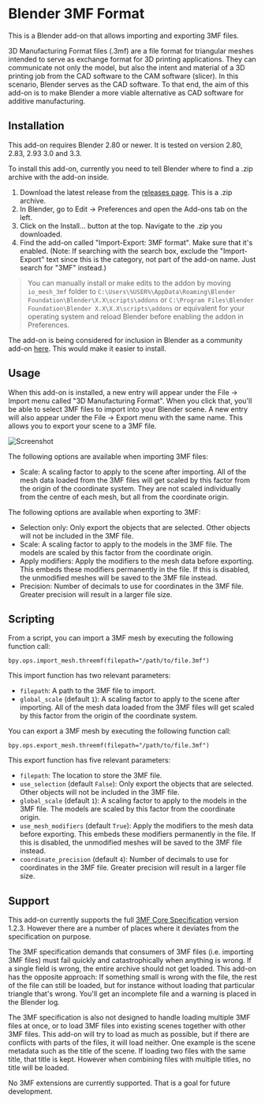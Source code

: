 Blender 3MF Format
====
This is a Blender add-on that allows importing and exporting 3MF files.

3D Manufacturing Format files (.3mf) are a file format for triangular meshes intended to serve as exchange format for 3D printing applications. They can communicate not only the model, but also the intent and material of a 3D printing job from the CAD software to the CAM software (slicer). In this scenario, Blender serves as the CAD software. To that end, the aim of this add-on is to make Blender a more viable alternative as CAD software for additive manufacturing.

Installation
----
This add-on requires Blender 2.80 or newer. It is tested on version 2.80, 2.83, 2.93 3.0 and 3.3.

To install this add-on, currently you need to tell Blender where to find a .zip archive with the add-on inside.
1. Download the latest release from the [releases page](https://github.com/Ghostkeeper/Blender3mfFormat/releases/latest). This is a .zip archive.
2. In Blender, go to Edit -> Preferences and open the Add-ons tab on the left.
3. Click on the Install... button at the top. Navigate to the .zip you downloaded.
4. Find the add-on called "Import-Export: 3MF format". Make sure that it's enabled. (Note: If searching with the search box, exclude the "Import-Export" text since this is the category, not part of the add-on name. Just search for "3MF" instead.)

> You can manually install or make edits to the addon by moving `io_mesh_3mf` folder to `C:\Users\%USER%\AppData\Roaming\Blender Foundation\Blender\X.X\scripts\addons` or `C:\Program Files\Blender Foundation\Blender X.X\X.X\scripts\addons` or equivalent for your operating system and reload Blender before enabling the addon in Preferences.

The add-on is being considered for inclusion in Blender as a community add-on [here](https://developer.blender.org/T84154). This would make it easier to install.

Usage
----
When this add-on is installed, a new entry will appear under the File -> Import menu called "3D Manufacturing Format". When you click that, you'll be able to select 3MF files to import into your Blender scene. A new entry will also appear under the File -> Export menu with the same name. This allows you to export your scene to a 3MF file.

![Screenshot](screenshot.png)

The following options are available when importing 3MF files:
* Scale: A scaling factor to apply to the scene after importing. All of the mesh data loaded from the 3MF files will get scaled by this factor from the origin of the coordinate system. They are not scaled individually from the centre of each mesh, but all from the coordinate origin.

The following options are available when exporting to 3MF:
* Selection only: Only export the objects that are selected. Other objects will not be included in the 3MF file.
* Scale: A scaling factor to apply to the models in the 3MF file. The models are scaled by this factor from the coordinate origin.
* Apply modifiers: Apply the modifiers to the mesh data before exporting. This embeds these modifiers permanently in the file. If this is disabled, the unmodified meshes will be saved to the 3MF file instead.
* Precision: Number of decimals to use for coordinates in the 3MF file. Greater precision will result in a larger file size.

Scripting
----
From a script, you can import a 3MF mesh by executing the following function call:

```
bpy.ops.import_mesh.threemf(filepath="/path/to/file.3mf")
```

This import function has two relevant parameters:
* `filepath`: A path to the 3MF file to import.
* `global_scale` (default `1`): A scaling factor to apply to the scene after importing. All of the mesh data loaded from the 3MF files will get scaled by this factor from the origin of the coordinate system.

You can export a 3MF mesh by executing the following function call:

```
bpy.ops.export_mesh.threemf(filepath="/path/to/file.3mf")
```

This export function has five relevant parameters:
* `filepath`: The location to store the 3MF file.
* `use_selection` (default `False`): Only export the objects that are selected. Other objects will not be included in the 3MF file.
* `global_scale` (default `1`): A scaling factor to apply to the models in the 3MF file. The models are scaled by this factor from the coordinate origin.
* `use_mesh_modifiers` (default `True`): Apply the modifiers to the mesh data before exporting. This embeds these modifiers permanently in the file. If this is disabled, the unmodified meshes will be saved to the 3MF file instead.
* `coordinate_precision` (default `4`): Number of decimals to use for coordinates in the 3MF file. Greater precision will result in a larger file size.

Support
----
This add-on currently supports the full [3MF Core Specification](https://github.com/3MFConsortium/spec_core/blob/1.2.3/3MF%20Core%20Specification.md) version 1.2.3. However there are a number of places where it deviates from the specification on purpose.

The 3MF specification demands that consumers of 3MF files (i.e. importing 3MF files) must fail quickly and catastrophically when anything is wrong. If a single field is wrong, the entire archive should not get loaded. This add-on has the opposite approach: If something small is wrong with the file, the rest of the file can still be loaded, but for instance without loading that particular triangle that's wrong. You'll get an incomplete file and a warning is placed in the Blender log.

The 3MF specification is also not designed to handle loading multiple 3MF files at once, or to load 3MF files into existing scenes together with other 3MF files. This add-on will try to load as much as possible, but if there are conflicts with parts of the files, it will load neither. One example is the scene metadata such as the title of the scene. If loading two files with the same title, that title is kept. However when combining files with multiple titles, no title will be loaded.

No 3MF extensions are currently supported. That is a goal for future development.
